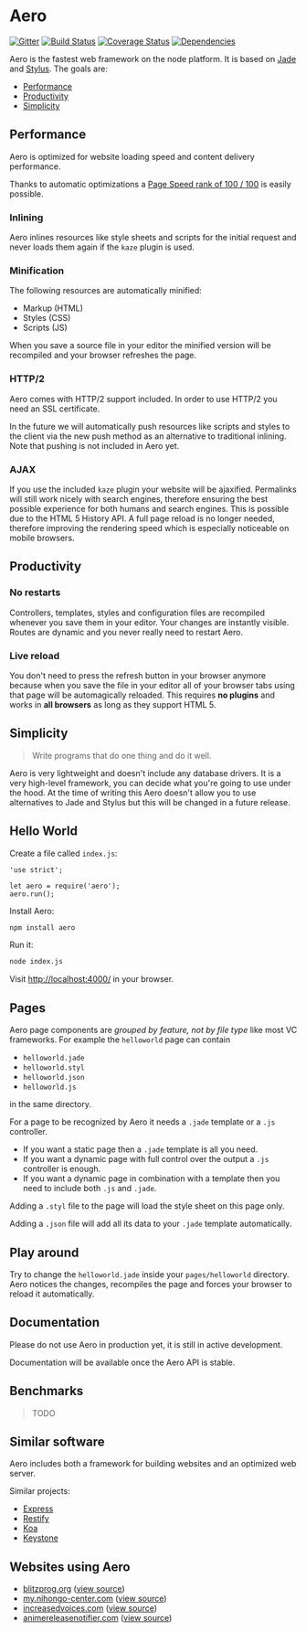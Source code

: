 # Aero

[![Gitter](https://badges.gitter.im/Join%20Chat.svg)](https://gitter.im/blitzprog/aero)
[![Build Status](https://travis-ci.org/blitzprog/aero.svg?branch=master)](https://travis-ci.org/blitzprog/aero)
[![Coverage Status](https://coveralls.io/repos/blitzprog/aero/badge.svg)](https://coveralls.io/r/blitzprog/aero)
[![Dependencies](https://david-dm.org/blitzprog/aero.svg)](https://david-dm.org/blitzprog/aero)

Aero is the fastest web framework on the node platform. It is based on [Jade](http://jade-lang.com/) and [Stylus](https://learnboost.github.io/stylus/). The goals are:

* [Performance](#performance)
* [Productivity](#productivity)
* [Simplicity](#simplicity)

## Performance

Aero is optimized for website loading speed and content delivery performance.

Thanks to automatic optimizations a [Page Speed rank of 100 / 100](https://developers.google.com/speed/pagespeed/insights/?url=blitzprog.org) is easily possible.

### Inlining

Aero inlines resources like style sheets and scripts for the initial request and never loads them again if the `kaze` plugin is used.

### Minification

The following resources are automatically minified:

* Markup (HTML)
* Styles (CSS)
* Scripts (JS)

When you save a source file in your editor the minified version will be recompiled and your browser refreshes the page.

### HTTP/2

Aero comes with HTTP/2 support included. In order to use HTTP/2 you need an SSL certificate.

In the future we will automatically push resources like scripts and styles to the client via the new push method as an alternative to traditional inlining. Note that pushing is not included in Aero yet.

### AJAX

If you use the included `kaze` plugin your website will be ajaxified. Permalinks will still work nicely with search engines, therefore ensuring the best possible experience for both humans and search engines. This is possible due to the HTML 5 History API. A full page reload is no longer needed, therefore improving the rendering speed which is  especially noticeable on mobile browsers.

## Productivity

### No restarts
Controllers, templates, styles and configuration files are recompiled whenever you save them in your editor. Your changes are instantly visible. Routes are dynamic and you never really need to restart Aero.

### Live reload
You don't need to press the refresh button in your browser anymore because when you save the file in your editor all of your browser tabs using that page will be automagically reloaded. This requires **no plugins** and works in **all browsers** as long as they support HTML 5.

## Simplicity

> Write programs that do one thing and do it well.

Aero is very lightweight and doesn't include any database drivers.
It is a very high-level framework, you can decide what you're going to use under the hood. At the time of writing this Aero doesn't allow you to use alternatives to Jade and Stylus but this will be changed in a future release.

## Hello World

Create a file called `index.js`:

```node
'use strict';

let aero = require('aero');
aero.run();
```

Install Aero:

```bash
npm install aero
```

Run it:

```bash
node index.js
```

Visit [http://localhost:4000/](http://localhost:4000/) in your browser.

## Pages

Aero page components are *grouped by feature, not by file type* like most VC frameworks. For example the `helloworld` page can contain

* `helloworld.jade`
* `helloworld.styl`
* `helloworld.json`
* `helloworld.js`

in the same directory.

For a page to be recognized by Aero it needs a `.jade` template or a `.js` controller.

* If you want a static page then a `.jade` template is all you need.
* If you want a dynamic page with full control over the output a `.js` controller is enough.
* If you want a dynamic page in combination with a template then you need to include both `.js` and `.jade`.

Adding a `.styl` file to the page will load the style sheet on this page only.

Adding a `.json` file will add all its data to your `.jade` template automatically.

## Play around

Try to change the `helloworld.jade` inside your `pages/helloworld` directory. Aero notices the changes, recompiles the page and forces your browser to reload it automatically.

## Documentation

Please do not use Aero in production yet, it is still in active development.

Documentation will be available once the Aero API is stable.

## Benchmarks

> TODO

## Similar software

Aero includes both a framework for building websites and an optimized web server.

Similar projects:

* [Express](http://expressjs.com/)
* [Restify](http://mcavage.me/node-restify/)
* [Koa](http://koajs.com/)
* [Keystone](http://keystonejs.com/)

## Websites using Aero

* [blitzprog.org](http://blitzprog.org) ([view source](https://github.com/blitzprog/blitzprog.org))
* [my.nihongo-center.com](http://my.nihongo-center.com) ([view source](https://github.com/blitzprog/nihongo-center.com))
* [increasedvoices.com](http://increasedvoices.com) ([view source](https://github.com/blitzprog/increasedvoices.com))
* [animereleasenotifier.com](https://animereleasenotifier.com) ([view source](https://github.com/blitzprog/animereleasenotifier.com))